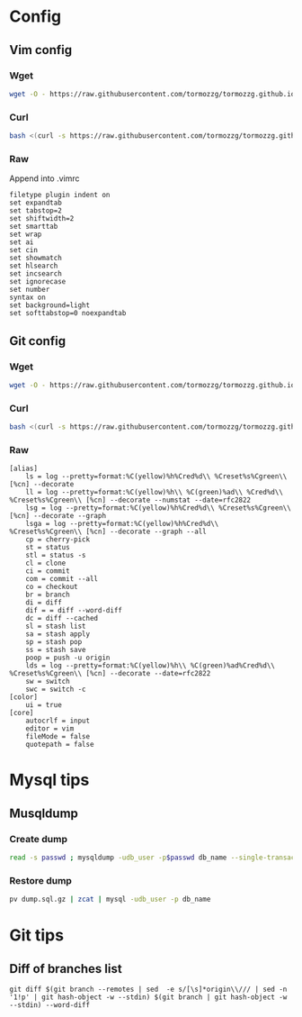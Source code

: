 # Config

## Vim config

### Wget

```bash
wget -O - https://raw.githubusercontent.com/tormozzg/tormozzg.github.io/master/vim_config.sh | bash
```

### Curl
```bash
bash <(curl -s https://raw.githubusercontent.com/tormozzg/tormozzg.github.io/master/vim_config.sh)

```

### Raw 

Append into .vimrc 

```
filetype plugin indent on
set expandtab
set tabstop=2
set shiftwidth=2
set smarttab
set wrap
set ai
set cin 
set showmatch
set hlsearch
set incsearch
set ignorecase
set number
syntax on
set background=light
set softtabstop=0 noexpandtab
```


## Git config

### Wget

```bash
wget -O - https://raw.githubusercontent.com/tormozzg/tormozzg.github.io/master/git_config.sh | bash
```

### Curl
```bash
bash <(curl -s https://raw.githubusercontent.com/tormozzg/tormozzg.github.io/master/git_config.sh)

```

### Raw

```
[alias]
    ls = log --pretty=format:%C(yellow)%h%Cred%d\\ %Creset%s%Cgreen\\ [%cn] --decorate
    ll = log --pretty=format:%C(yellow)%h\\ %C(green)%ad\\ %Cred%d\\ %Creset%s%Cgreen\\ [%cn] --decorate --numstat --date=rfc2822
    lsg = log --pretty=format:%C(yellow)%h%Cred%d\\ %Creset%s%Cgreen\\ [%cn] --decorate --graph
    lsga = log --pretty=format:%C(yellow)%h%Cred%d\\ %Creset%s%Cgreen\\ [%cn] --decorate --graph --all
    cp = cherry-pick
    st = status
    stl = status -s
    cl = clone
    ci = commit
    com = commit --all
    co = checkout
    br = branch
    di = diff
    dif = = diff --word-diff
    dc = diff --cached
    sl = stash list
    sa = stash apply
    sp = stash pop
    ss = stash save
    poop = push -u origin
    lds = log --pretty=format:%C(yellow)%h\\ %C(green)%ad%Cred%d\\ %Creset%s%Cgreen\\ [%cn] --decorate --date=rfc2822
    sw = switch
    swc = switch -c
[color]
    ui = true
[core]
    autocrlf = input
    editor = vim 
    fileMode = false
    quotepath = false
```


# Mysql tips

## Musqldump

### Create dump

```bash 
read -s passwd ; mysqldump -udb_user -p$passwd db_name --single-transaction |pv -bat |gzip > dump.$(date +'%d.%m.%Y').sql.gz
```

### Restore dump

```bash
pv dump.sql.gz | zcat | mysql -udb_user -p db_name
```


# Git tips

## Diff of branches list

`git diff $(git branch --remotes | sed  -e s/[\s]*origin\\/// | sed -n '1!p' | git hash-object -w --stdin) $(git branch | git hash-object -w --stdin) --word-diff`
